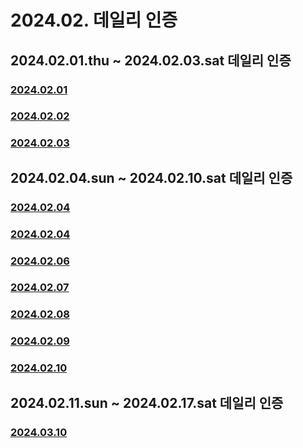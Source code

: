 # 2024.02. 데일리 인증

## 2024.02.01.thu ~ 2024.02.03.sat 데일리 인증

### [2024.02.01](https://github.com/jwelyl/daily_certification/blob/main/2024/03/01/24_03_01_daily_certification.md)

### [2024.02.02](https://github.com/jwelyl/daily_certification/blob/main/2024/03/02/24_03_02_daily_certification.md)

### [2024.02.03](https://github.com/jwelyl/daily_certification/blob/main/2024/03/02/24_03_02_daily_certification.md)

## 2024.02.04.sun ~ 2024.02.10.sat 데일리 인증

### [2024.02.04](https://github.com/jwelyl/daily_certification/blob/main/2024/03/03/24_03_03_daily_certification.md)

### [2024.02.04](https://github.com/jwelyl/daily_certification/blob/main/2024/03/04/24_03_04_daily_certification.md)

### [2024.02.06](https://github.com/jwelyl/daily_certification/blob/main/2024/03/05/24_03_05_daily_certification.md)

### [2024.02.07](https://github.com/jwelyl/daily_certification/blob/main/2024/03/06/24_03_06_daily_certification.md)

### [2024.02.08](https://github.com/jwelyl/daily_certification/blob/main/2024/03/07/24_03_07_daily_certification.md)

### [2024.02.09](https://github.com/jwelyl/daily_certification/blob/main/2024/03/08/24_03_08_daily_certification.md)

### [2024.02.10](https://github.com/jwelyl/daily_certification/blob/main/2024/03/09/24_03_09_daily_certification.md)

## 2024.02.11.sun ~ 2024.02.17.sat 데일리 인증

### [2024.03.10](https://github.com/jwelyl/daily_certification/blob/main/2024/03/10/24_03_10_daily_certification.md)
